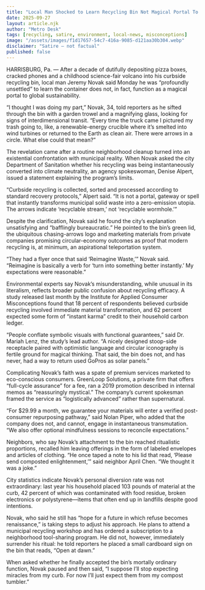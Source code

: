 ```yaml
---
title: "Local Man Shocked to Learn Recycling Bin Not Magical Portal To Sustainability"
date: 2025-09-27
layout: article.njk
author: "Metro Desk"
tags: [recycling, satire, environment, local-news, misconceptions]
image: "/assets/images/f1d17657-54c7-416a-9085-d121aa30b304.webp"
disclaimer: "Satire — not factual"
published: false
---
```


HARRISBURG, Pa. — After a decade of dutifully depositing pizza boxes, cracked phones and a childhood science-fair volcano into his curbside recycling bin, local man Jeremy Novak said Monday he was “profoundly unsettled” to learn the container does not, in fact, function as a magical portal to global sustainability.

“I thought I was doing my part,” Novak, 34, told reporters as he sifted through the bin with a garden trowel and a magnifying glass, looking for signs of interdimensional transit. “Every time the truck came I pictured my trash going to, like, a renewable-energy crucible where it’s smelted into wind turbines or returned to the Earth as clean air. There were arrows in a circle. What else could that mean?”

The revelation came after a routine neighborhood cleanup turned into an existential confrontation with municipal reality. When Novak asked the city Department of Sanitation whether his recycling was being instantaneously converted into climate neutrality, an agency spokeswoman, Denise Alpert, issued a statement explaining the program’s limits.

“Curbside recycling is collected, sorted and processed according to standard recovery protocols,” Alpert said. “It is not a portal, gateway or spell that instantly transforms municipal solid waste into a zero-emission utopia. The arrows indicate ‘recyclable stream,’ not ‘recyclable wormhole.’”

Despite the clarification, Novak said he found the city’s explanation unsatisfying and “bafflingly bureaucratic.” He pointed to the bin’s green lid, the ubiquitous chasing-arrows logo and marketing materials from private companies promising circular-economy outcomes as proof that modern recycling is, at minimum, an aspirational teleportation system.

“They had a flyer once that said ‘Reimagine Waste,’” Novak said. “Reimagine is basically a verb for ‘turn into something better instantly.’ My expectations were reasonable.”

Environmental experts say Novak’s misunderstanding, while unusual in its literalism, reflects broader public confusion about recycling efficacy. A study released last month by the Institute for Applied Consumer Misconceptions found that 18 percent of respondents believed curbside recycling involved immediate material transformation, and 62 percent expected some form of “instant karma” credit to their household carbon ledger.

“People conflate symbolic visuals with functional guarantees,” said Dr. Mariah Lenz, the study’s lead author. “A nicely designed stoop-side receptacle paired with optimistic language and circular iconography is fertile ground for magical thinking. That said, the bin does not, and has never, had a way to return used GoPros as solar panels.”

Complicating Novak’s faith was a spate of premium services marketed to eco-conscious consumers. GreenLoop Solutions, a private firm that offers “full-cycle assurance” for a fee, ran a 2019 promotion described in internal memos as “reassuringly mystical.” The company’s current spokesman framed the service as “logistically advanced” rather than supernatural.

“For $29.99 a month, we guarantee your materials will enter a verified post-consumer repurposing pathway,” said Nolan Piper, who added that the company does not, and cannot, engage in instantaneous transmutation. “We also offer optional mindfulness sessions to reconcile expectations.”

Neighbors, who say Novak’s attachment to the bin reached ritualistic proportions, recalled him leaving offerings in the form of labeled envelopes and articles of clothing. “He once taped a note to his lid that read, ‘Please send composted enlightenment,’” said neighbor April Chen. “We thought it was a joke.”

City statistics indicate Novak’s personal diversion rate was not extraordinary: last year his household placed 103 pounds of material at the curb, 42 percent of which was contaminated with food residue, broken electronics or polystyrene—items that often end up in landfills despite good intentions.

Novak, who said he still has “hope for a future in which refuse becomes renaissance,” is taking steps to adjust his approach. He plans to attend a municipal recycling workshop and has ordered a subscription to a neighborhood tool-sharing program. He did not, however, immediately surrender his ritual: he told reporters he placed a small cardboard sign on the bin that reads, “Open at dawn.”

When asked whether he finally accepted the bin’s mortally ordinary function, Novak paused and then said, “I suppose I’ll stop expecting miracles from my curb. For now I’ll just expect them from my compost tumbler.”